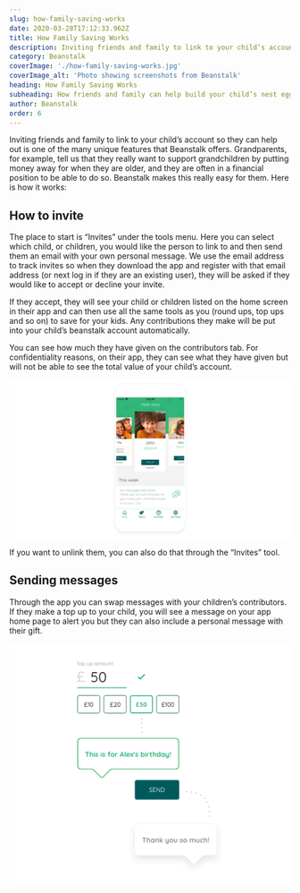 ```yaml
---
slug: how-family-saving-works
date: 2020-03-28T17:12:33.962Z
title: How Family Saving Works
description: Inviting friends and family to link to your child’s account so they can help out is one of the many unique features that Beanstalk offers, find out more here.
category: Beanstalk
coverImage: './how-family-saving-works.jpg'
coverImage_alt: 'Photo showing screenshots from Beanstalk'
heading: How Family Saving Works
subheading: How friends and family can help build your child’s nest egg
author: Beanstalk
order: 6
---
```


Inviting friends and family to link to your child’s account so they can help out is one of the many unique features that Beanstalk offers. Grandparents, for example, tell us that they really want to support grandchildren by putting money away for when they are older, and they are often in a financial position to be able to do so. Beanstalk makes this really easy for them. Here is how it works:

## How to invite

The place to start is “Invites” under the tools menu. Here you can select which child, or children, you would like the person to link to and then send them an email with your own personal message. We use the email address to track invites so when they download the app and register with that email address (or next log in if they are an existing user), they will be asked if they would like to accept or decline your invite.

If they accept, they will see your child or children listed on the home screen in their app and can then use all the same tools as you (round ups, top ups and so on) to save for your kids. Any contributions they make will be put into your child’s beanstalk account automatically.

You can see how much they have given on the contributors tab. For confidentiality reasons, on their app, they can see what they have given but will not be able to see the total value of your child’s account.

![Contributors](./contributors.png)

If you want to unlink them, you can also do that through the “Invites” tool.

## Sending messages

Through the app you can swap messages with your children’s contributors. If they make a top up to your child, you will see a message on your app home page to alert you but they can also include a personal message with their gift.

![Send message with top-up](./stylised-message-view.png)
